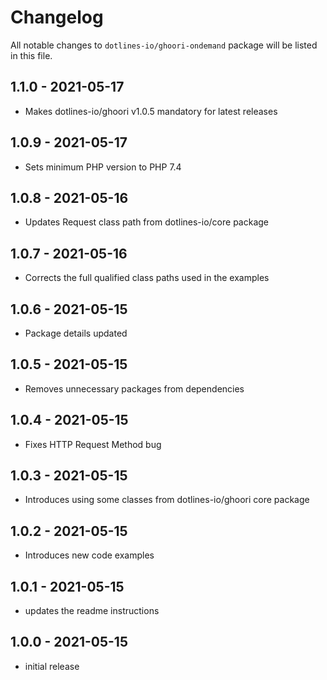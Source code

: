 # Changelog

All notable changes to `dotlines-io/ghoori-ondemand` package will be listed in this file.

## 1.1.0 - 2021-05-17

- Makes dotlines-io/ghoori v1.0.5 mandatory for latest releases

## 1.0.9 - 2021-05-17

- Sets minimum PHP version to PHP 7.4

## 1.0.8 - 2021-05-16

- Updates Request class path from dotlines-io/core package

## 1.0.7 - 2021-05-16

- Corrects the full qualified class paths used in the examples

## 1.0.6 - 2021-05-15

- Package details updated

## 1.0.5 - 2021-05-15

- Removes unnecessary packages from dependencies

## 1.0.4 - 2021-05-15

- Fixes HTTP Request Method bug

## 1.0.3 - 2021-05-15

- Introduces using some classes from dotlines-io/ghoori core package

## 1.0.2 - 2021-05-15

- Introduces new code examples

## 1.0.1 - 2021-05-15

- updates the readme instructions

## 1.0.0 - 2021-05-15

- initial release
